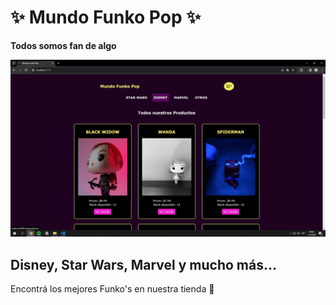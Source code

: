 # ✨ Mundo Funko Pop ✨

**Todos somos fan de algo**

![imagen del home de nuestra tienda](src/assets/image/proyecto-reactJS.JPG)

## Disney, Star Wars, Marvel y mucho  más...

Encontrá los mejores Funko's en nuestra tienda 🛒





